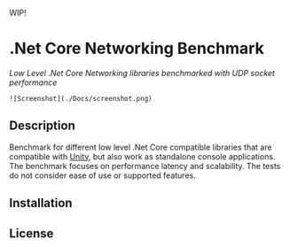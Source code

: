 WIP!

# .Net Core Networking Benchmark

*Low Level .Net Core Networking libraries benchmarked with UDP socket performance*

`![Screenshot](./Docs/screenshot.png)`

## Description

Benchmark for different low level .Net Core compatible libraries that are compatible with [Unity](https://unity3d.com), but also work as standalone console applications. The benchmark focuses on performance latency and scalability. The tests do not consider ease of use or supported features.

## Installation



## License

